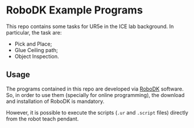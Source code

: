 # RoboDK Example Programs

This repo contains some tasks for UR5e in the ICE lab background. 
In particular, the task are: 
- Pick and Place;
- Glue Ceiling path;
- Object Inspection.


## Usage

The programs contained in this repo are developed via [RoboDK](https://robodk.com) software. So, in order to use them (specially for online programming), the download and installation of RoboDK is mandatory. 

However, it is possible to execute the scripts (`.ur` and `.script` files) directly from the robot teach pendant.
